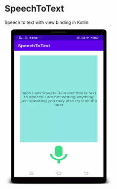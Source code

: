 # SpeechToText
Speech to text with view binding in Kotlin

<img src = "https://raw.githubusercontent.com/SwetaTheBest/SpeechToText/922f163af5b0bf124d111f6e114ff7b85bd1aaad/app/src/main/res/drawable/screenshot.webp" 
alt="Screenshot" width=350 height=500>

